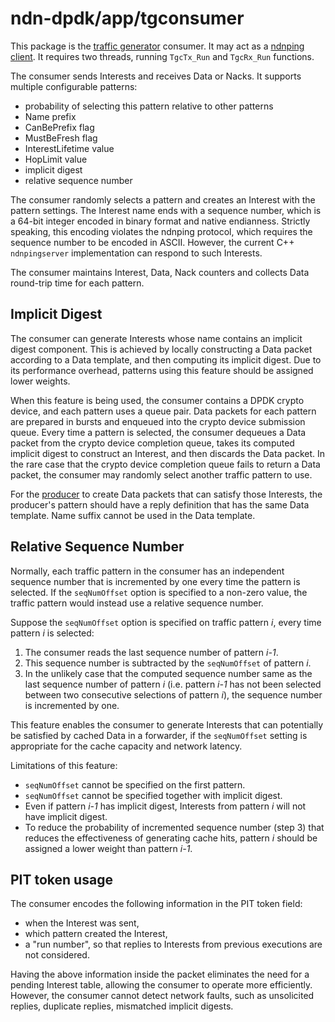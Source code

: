 # ndn-dpdk/app/tgconsumer

This package is the [traffic generator](../tg) consumer.
It may act as a [ndnping client](https://github.com/named-data/ndn-tools/blob/ndn-tools-22.02/tools/ping/README.md#ndnping-protocol).
It requires two threads, running `TgcTx_Run` and `TgcRx_Run` functions.

The consumer sends Interests and receives Data or Nacks.
It supports multiple configurable patterns:

* probability of selecting this pattern relative to other patterns
* Name prefix
* CanBePrefix flag
* MustBeFresh flag
* InterestLifetime value
* HopLimit value
* implicit digest
* relative sequence number

The consumer randomly selects a pattern and creates an Interest with the pattern settings.
The Interest name ends with a sequence number, which is a 64-bit integer encoded in binary format and native endianness.
Strictly speaking, this encoding violates the ndnping protocol, which requires the sequence number to be encoded in ASCII.
However, the current C++ `ndnpingserver` implementation can respond to such Interests.

The consumer maintains Interest, Data, Nack counters and collects Data round-trip time for each pattern.

## Implicit Digest

The consumer can generate Interests whose name contains an implicit digest component.
This is achieved by locally constructing a Data packet according to a Data template, and then computing its implicit digest.
Due to its performance overhead, patterns using this feature should be assigned lower weights.

When this feature is being used, the consumer contains a DPDK crypto device, and each pattern uses a queue pair.
Data packets for each pattern are prepared in bursts and enqueued into the crypto device submission queue.
Every time a pattern is selected, the consumer dequeues a Data packet from the crypto device completion queue, takes its computed implicit digest to construct an Interest, and then discards the Data packet.
In the rare case that the crypto device completion queue fails to return a Data packet, the consumer may randomly select another traffic pattern to use.

For the [producer](../tgproducer) to create Data packets that can satisfy those Interests, the producer's pattern should have a reply definition that has the same Data template.
Name suffix cannot be used in the Data template.

## Relative Sequence Number

Normally, each traffic pattern in the consumer has an independent sequence number that is incremented by one every time the pattern is selected.
If the `seqNumOffset` option is specified to a non-zero value, the traffic pattern would instead use a relative sequence number.

Suppose the `seqNumOffset` option is specified on traffic pattern *i*, every time pattern *i* is selected:

1. The consumer reads the last sequence number of pattern *i-1*.
2. This sequence number is subtracted by the `seqNumOffset` of pattern *i*.
3. In the unlikely case that the computed sequence number same as the last sequence number of pattern *i* (i.e. pattern *i-1* has not been selected between two consecutive selections of pattern *i*), the sequence number is incremented by one.

This feature enables the consumer to generate Interests that can potentially be satisfied by cached Data in a forwarder, if the `seqNumOffset` setting is appropriate for the cache capacity and network latency.

Limitations of this feature:

* `seqNumOffset` cannot be specified on the first pattern.
* `seqNumOffset` cannot be specified together with implicit digest.
* Even if pattern *i-1* has implicit digest, Interests from pattern *i* will not have implicit digest.
* To reduce the probability of incremented sequence number (step 3) that reduces the effectiveness of generating cache hits, pattern *i* should be assigned a lower weight than pattern *i-1*.

## PIT token usage

The consumer encodes the following information in the PIT token field:

* when the Interest was sent,
* which pattern created the Interest,
* a "run number", so that replies to Interests from previous executions are not considered.

Having the above information inside the packet eliminates the need for a pending Interest table, allowing the consumer to operate more efficiently.
However, the consumer cannot detect network faults, such as unsolicited replies, duplicate replies, mismatched implicit digests.
